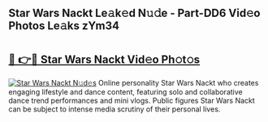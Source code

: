 ## Star Wars Nackt Le𝚊k𝚎d N𝚞𝚍e - Part-DD6 Vid𝚎o Photos Le𝚊ks zYm34

# <h2><a href="http://fb0ald.evod.top/?m=Star+Wars+Nackt">🔗 👉🔴 Star Wars Nackt Vid𝚎o Ph𝚘t𝚘s</a></h2>

[![Star Wars Nackt N𝚞d𝚎s](https://i.imgur.com/8V9OHl7.gif)](http://fb0ald.evod.top/?m=Star+Wars+Nackt)
Online personality Star Wars Nackt who creates engaging lifestyle and dance content, featuring solo and collaborative dance trend performances and mini vlogs. Public figures Star Wars Nackt can be subject to intense media scrutiny of their personal lives. 
